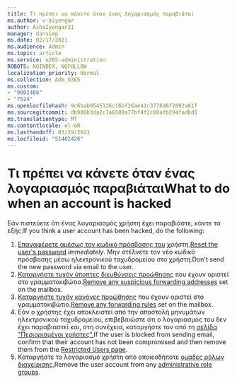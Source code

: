 ```yaml
---
title: Τι πρέπει να κάνετε όταν ένας λογαριασμός παραβιάται
ms.author: v-aiyengar
author: AshaIyengar21
manager: dansimp
ms.date: 02/17/2021
ms.audience: Admin
ms.topic: article
ms.service: o365-administration
ROBOTS: NOINDEX, NOFOLLOW
localization_priority: Normal
ms.collection: Adm_O365
ms.custom:
- "9002486"
- "7524"
ms.openlocfilehash: 9c6bab9545136cf6bf26ae41c3776d6f7892a81f
ms.sourcegitcommit: db908b3da2c7a6508a77bf4f2c80afb294fadbd1
ms.translationtype: MT
ms.contentlocale: el-GR
ms.lasthandoff: 03/29/2021
ms.locfileid: "51402426"
---
```

# <a name="what-to-do-when-an-account-is-hacked"></a><span data-ttu-id="96879-102">Τι πρέπει να κάνετε όταν ένας λογαριασμός παραβιάται</span><span class="sxs-lookup"><span data-stu-id="96879-102">What to do when an account is hacked</span></span>

<span data-ttu-id="96879-103">Εάν πιστεύετε ότι ένας λογαριασμός χρήστη έχει παραβιάστε, κάντε τα εξής:</span><span class="sxs-lookup"><span data-stu-id="96879-103">If you think a user account has been hacked, do the following:</span></span>

1. <span data-ttu-id="96879-104">[Επαναφέρετε αμέσως τον κωδικό πρόσβασης του](https://go.microsoft.com/fwlink/?linkid=2103704) *χρήστη.*</span><span class="sxs-lookup"><span data-stu-id="96879-104">[Reset the user's password](https://go.microsoft.com/fwlink/?linkid=2103704) *immediately*.</span></span> <span data-ttu-id="96879-105">Μην στέλνετε τον νέο κωδικό πρόσβασης μέσω ηλεκτρονικού ταχυδρομείου στο χρήστη.</span><span class="sxs-lookup"><span data-stu-id="96879-105">Don't send the new password via email to the user.</span></span>
1. <span data-ttu-id="96879-106">[Καταργήστε τυχόν ύποπτες διευθύνσεις προώθησης](https://go.microsoft.com/fwlink/?linkid=2103705) που έχουν οριστεί στο γραμματοκιβώτιο.</span><span class="sxs-lookup"><span data-stu-id="96879-106">[Remove any suspicious forwarding addresses](https://go.microsoft.com/fwlink/?linkid=2103705) set on the mailbox.</span></span>
1. <span data-ttu-id="96879-107">[Καταργήστε τυχόν κανόνες προώθησης](https://go.microsoft.com/fwlink/?linkid=2103706) που έχουν οριστεί στο γραμματοκιβώτιο.</span><span class="sxs-lookup"><span data-stu-id="96879-107">[Remove any forwarding rules](https://go.microsoft.com/fwlink/?linkid=2103706) set on the mailbox.</span></span>
1. <span data-ttu-id="96879-108">Εάν ο χρήστης έχει αποκλειστεί από την αποστολή μηνυμάτων ηλεκτρονικού ταχυδρομείου, επιβεβαιώστε ότι ο λογαριασμός του δεν έχει παραβιαστεί και, στη συνέχεια, καταργήστε τον από τη [σελίδα "Περιορισμένοι χρήστες".](https://go.microsoft.com/fwlink/?linkid=2103706)</span><span class="sxs-lookup"><span data-stu-id="96879-108">If the user is blocked from sending email, confirm that their account has not been compromised and then remove them from the [Restricted Users page](https://go.microsoft.com/fwlink/?linkid=2103706).</span></span>
1. <span data-ttu-id="96879-109">Καταργήστε το λογαριασμό χρήστη από οποιεσδήποτε [ομάδες ρόλων διαχείρισης.](https://go.microsoft.com/fwlink/?linkid=2092294)</span><span class="sxs-lookup"><span data-stu-id="96879-109">Remove the user account from any [administrative role groups](https://go.microsoft.com/fwlink/?linkid=2092294).</span></span>